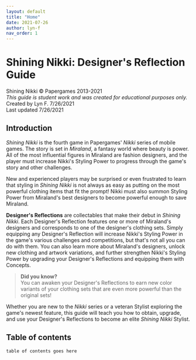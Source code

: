 ```yaml
---
layout: default
title: "Home"
date: 2021-07-26
author: lyn-f
nav_order: 1
---
```


# Shining Nikki: Designer's Reflection Guide

Shining Nikki ©️ Papergames 2013-2021  
*This guide is student work and was created for educational purposes only.*  
Created by Lyn F. 7/26/2021  
Last updated 7/26/2021

## Introduction

*Shining Nikki* is the fourth game in Papergames' *Nikki* series of mobile games. The story is set in *Miraland*, a fantasy world where beauty is power. All of the most influential figures in Miraland are fashion designers, and the player must increase Nikki's Styling Power to progress through the game's story and other challenges.

New and experienced players may be surprised or even frustrated to learn that styling in *Shining Nikki* is not always as easy as putting on the most powerful clothing items that fit the prompt! Nikki must also summon Styling Power from Miraland's best designers to become powerful enough to save Miraland.

**Designer's Reflections** are collectables that make their debut in *Shining Nikki*. Each Designer's Reflection features one or more of Miraland's designers and corresponds to one of the designer's clothing sets. Simply equipping any Designer's Reflection will increase Nikki's Styling Power in the game's various challenges and competitions, but that's not all you can do with them. You can also learn more about Miraland's designers, unlock new clothing and artwork variations, and further strengthen Nikki's Styling Power by upgrading your Designer's Reflections and equipping them with Concepts.

> **Did you know?**  
> You can awaken your Designer's Reflections to earn new color variants of your clothing sets that are even more powerful than the original sets!

Whether you are new to the *Nikki* series or a veteran Stylist exploring the game's newest feature, this guide will teach you how to obtain, upgrade, and use your Designer's Reflections to become an elite *Shining Nikki* Stylist.

## Table of contents

`table of contents goes here`
